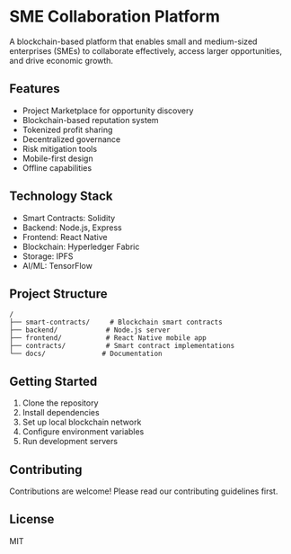 # SME Collaboration Platform

A blockchain-based platform that enables small and medium-sized enterprises (SMEs) to collaborate effectively, access larger opportunities, and drive economic growth.

## Features

- Project Marketplace for opportunity discovery
- Blockchain-based reputation system
- Tokenized profit sharing
- Decentralized governance
- Risk mitigation tools
- Mobile-first design
- Offline capabilities

## Technology Stack

- Smart Contracts: Solidity
- Backend: Node.js, Express
- Frontend: React Native
- Blockchain: Hyperledger Fabric
- Storage: IPFS
- AI/ML: TensorFlow

## Project Structure

```
/
├── smart-contracts/     # Blockchain smart contracts
├── backend/            # Node.js server
├── frontend/           # React Native mobile app
├── contracts/          # Smart contract implementations
└── docs/              # Documentation
```

## Getting Started

1. Clone the repository
2. Install dependencies
3. Set up local blockchain network
4. Configure environment variables
5. Run development servers

## Contributing

Contributions are welcome! Please read our contributing guidelines first.

## License

MIT